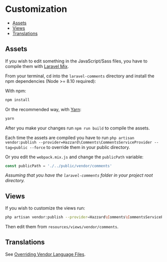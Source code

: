 # Customization

- [Assets](#assets)
- [Views](#views)
- [Translations](#translations)

## Assets

If you wish to edit something in the JavaScript/Sass files, you have to compile them with [Laravel Mix](http://laravel.com/docs/5.4/mix).

From your terminal, cd into the `laravel-comments` directory and install the npm dependencies (Node >= 8.10 required):

With npm:

```bash
npm install
```

Or the recommended way, with [Yarn](http://yarnpkg.com/):

```bash
yarn 
```

After you make your changes run `npm run build` to compile the assets.

Each time the assets are compiled you have to run `php artisan vendor:publish --provider=Hazzard\Comments\CommentsServiceProvider --tag=public --force` to override them in your public directory. 

Or you edit the `webpack.mix.js` and change the `publicPath` variable:

```javascript
const publicPath = './../public/vendor/comments'
```
_Assuming that you have the `laravel-comments` folder in your project root directory._

## Views

If you wish to customize the views run:

```bash
php artisan vendor:publish --provider=Hazzard\Comments\CommentsServiceProvider --tag=views --force
```

Then edit them from `resources/views/vendor/comments`.

## Translations

See [Overriding Vendor Language Files](https://laravel.com/docs/5.4/localization#overriding-package-language-files).
